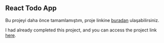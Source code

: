 ## React Todo App

Bu projeyi daha önce tamamlamıştım, proje linkine [buradan](https://github.com/atifsimsek/react-redux-thunk-todo-app) ulaşabilirsiniz.

I had already completed this project, and you can access the project link [here](https://github.com/atifsimsek/react-redux-thunk-todo-app).
